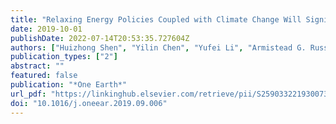 ```yaml
---
title: "Relaxing Energy Policies Coupled with Climate Change Will Significantly Undermine Efforts to Attain US Ozone Standards"
date: 2019-10-01
publishDate: 2022-07-14T20:53:35.727604Z
authors: ["Huizhong Shen", "Yilin Chen", "Yufei Li", "Armistead G. Russell", "Yongtao Hu", "Lucas R.F. Henneman", "Mehmet Talât Odman", "Jhih-Shyang Shih", "Dallas Burtraw", "Shuai Shao", "Haofei Yu", "Momei Qin", "Zhihong Chen", "Abiola S. Lawal", "Gertrude K. Pavur", "Marilyn A. Brown", "Charles T. Driscoll"]
publication_types: ["2"]
abstract: ""
featured: false
publication: "*One Earth*"
url_pdf: "https://linkinghub.elsevier.com/retrieve/pii/S2590332219300739"
doi: "10.1016/j.oneear.2019.09.006"
---
```


